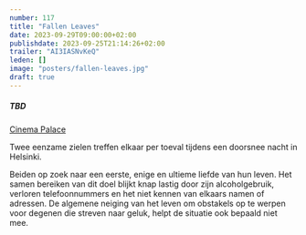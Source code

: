 ```yaml
---
number: 117
title: "Fallen Leaves"
date: 2023-09-29T09:00:00+02:00
publishdate: 2023-09-25T21:14:26+02:00
trailer: "AI3IASNvKeQ"
leden: []
image: "posters/fallen-leaves.jpg"
draft: true
---
```


##### TBD

[Cinema Palace]()

Twee eenzame zielen treffen elkaar per toeval tijdens een doorsnee nacht in Helsinki.
<!--more-->
Beiden op zoek naar een eerste, enige en ultieme liefde van hun leven.
Het samen bereiken van dit doel blijkt knap lastig door zijn alcoholgebruik,
verloren telefoonnummers en het niet kennen van elkaars namen of adressen.
De algemene neiging van het leven om obstakels op te werpen voor degenen
die streven naar geluk, helpt de situatie ook bepaald niet mee.
